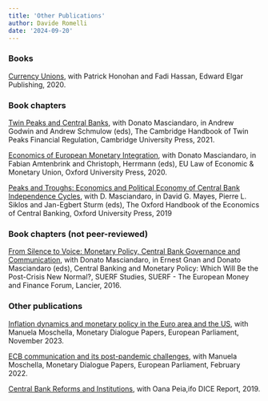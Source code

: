 ```yaml
---
title: 'Other Publications'
author: Davide Romelli
date: '2024-09-20'
---
```


### **Books**

[Currency Unions](https://www.e-elgar.com/shop/gbp/currency-unions-9781788975421.html), with Patrick Honohan and Fadi Hassan, Edward Elgar Publishing, 2020.

### **Book chapters**

[Twin Peaks and Central Banks](https://www.cambridge.org/core/books/abs/cambridge-handbook-of-twin-peaks-financial-regulation/twin-peaks-and-central-banks/BFA0E397F3E2C2751F5B4A5A1A5DEE86), with Donato Masciandaro, in Andrew Godwin and Andrew Schmulow (eds), The Cambridge Handbook of Twin Peaks Financial Regulation, Cambridge University Press, 2021.

[Economics of European Monetary Integration](https://academic.oup.com/book/41925/chapter-abstract/354844326?redirectedFrom=fulltext), with Donato Masciandaro, in Fabian Amtenbrink and Christoph, Herrmann (eds), EU Law of Economic & Monetary Union, Oxford University Press, 2020.

[Peaks and Troughs: Economics and Political Economy of Central Bank Independence Cycles](https://academic.oup.com/edited-volume/34678/chapter-abstract/295565128?redirectedFrom=fulltext), with D. Masciandaro, in David G. Mayes, Pierre L. Siklos and Jan-Egbert Sturm (eds), The Oxford Handbook of the Economics of Central
Banking, Oxford University Press, 2019

### **Book chapters (not peer-reviewed)**

[From Silence to Voice: Monetary Policy, Central Bank Governance and Communication](https://www.econstor.eu/bitstream/10419/163520/1/suerf-cp-2016-4.pdf), with Donato Masciandaro, in Ernest Gnan and Donato Masciandaro (eds), Central Banking and Monetary Policy: Which Will Be the Post-Crisis New Normal?, SUERF Studies, SUERF - The European Money and Finance Forum, Lancier, 2016.

### **Other publications**

[Inflation dynamics and monetary policy in the Euro area and the US](https://www.europarl.europa.eu/RegData/etudes/IDAN/2023/755704/IPOL_IDA(2023)755704_EN.pdf), with Manuela Moschella, Monetary Dialogue Papers, European Parliament, November 2023.

[ECB communication and its post-pandemic challenges](https://www.europarl.europa.eu/RegData/etudes/IDAN/2022/695493/IPOL_IDA(2022)695493_EN.pdf), with Manuela Moschella, Monetary Dialogue Papers, European Parliament, February 2022.

[Central Bank Reforms and Institutions](https://www.ifo.de/DocDL/dice-report-2019-1-onlineversion-april.pdf), with Oana Peia,ifo DICE Report, 2019.
